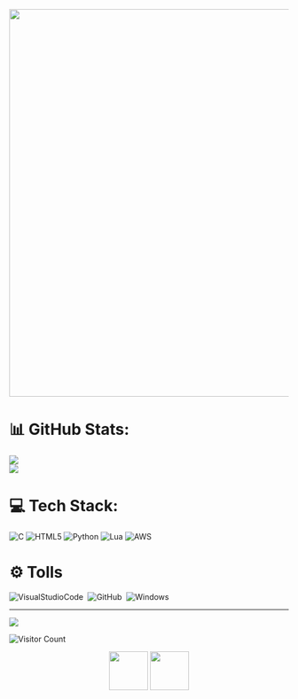  <img src="https://github.com/Nandogfa/Nandogfa/assets/168585257/384c1eae-8816-4253-bbf5-364e68c8efb8" height="700" width="10000"/>

# 📊 GitHub Stats:
![](https://github-readme-stats.vercel.app/api?username=Nandogfa&theme=dark&hide_border=true&include_all_commits=false&count_private=true)<br/>
![](https://github-readme-streak-stats.herokuapp.com/?user=Nandogfa&theme=dark&hide_border=true)<br/>
# 💻 Tech Stack:
![C](https://img.shields.io/badge/c-%2300599C.svg?style=for-the-badge&logo=c&logoColor=white) ![HTML5](https://img.shields.io/badge/html5-%23E34F26.svg?style=for-the-badge&logo=html5&logoColor=white) ![Python](https://img.shields.io/badge/python-3670A0?style=for-the-badge&logo=python&logoColor=ffdd54) ![Lua](https://img.shields.io/badge/lua-%232C2D72.svg?style=for-the-badge&logo=lua&logoColor=white) ![AWS](https://img.shields.io/badge/AWS-%23FF9900.svg?style=for-the-badge&logo=amazon-aws&logoColor=white)
# ⚙️ Tolls
![VisualStudioCode](https://img.shields.io/badge/-VisualStudioCode-0D1117?style=for-the-badge&logo=VisualStudioCode&logoColor=C8A2C8&labelColor=0D1117)&nbsp;
![GitHub](https://img.shields.io/badge/-GitHub-0D1117?style=for-the-badge&logo=github&labelColor=0D1117)&nbsp;
![Windows](https://img.shields.io/badge/-Windows-0D1117?style=for-the-badge&logo=windows&labelColor=0D1117)&nbsp;
          

---
[![](https://visitcount.itsvg.in/api?id=Nandogfa&icon=5&color=11)](https://visitcount.itsvg.in)

![Visitor Count](https://profile-counter.glitch.me/NAndogfa/count.svg)
<!-- Proudly created with GPRM ( https://gprm.itsvg.in ) -->
<div align="center">
<img src="https://i.pinimg.com/originals/10/62/c5/1062c51b31d00d364567c879c4a9ab2e.gif" height="70" />   <img src="https://i.pinimg.com/originals/b8/1a/cf/b81acf083e58b58cdbc3761d0fc55d4e.gif" height="70" />
</div>
